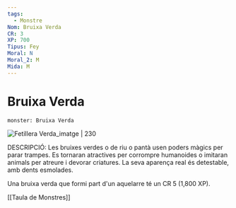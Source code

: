 ```yaml
---
tags:
  - Monstre
Nom: Bruixa Verda
CR: 3
XP: 700
Tipus: Fey
Moral: N
Moral_2: M
Mida: M
---
```

# Bruixa Verda

```statblock
monster: Bruixa Verda
```

![Fetillera Verda_imatge | 230](https://static.wikia.nocookie.net/forgottenrealms/images/4/45/Green_Hag-5e.png/revision/latest/scale-to-width-down/332?cb=20171011031715)

DESCRIPCIÓ: 
Les bruixes verdes o de riu o pantà usen poders màgics per parar trampes. Es tornaran atractives per corrompre humanoides o imitaran animals per atreure i devorar criatures. La seva aparença real és detestable, amb dents esmolades.

Una bruixa verda que formi part d'un aquelarre té un CR 5 (1,800 XP).

[[Taula de Monstres]]
